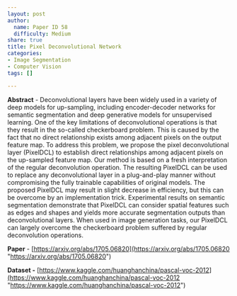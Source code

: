 ```yaml
---
layout: post
author:
  name: Paper ID 58
  difficulty: Medium
share: true
title: Pixel Deconvolutional Network
categories:
- Image Segmentation
- Computer Vision
tags: []

---
```

**Abstract** - Deconvolutional layers have been widely used in a variety of deep models for up-sampling, including encoder-decoder networks for semantic segmentation and deep generative models for unsupervised learning. One of the key limitations of deconvolutional operations is that they result in the so-called checkerboard problem. This is caused by the fact that no direct relationship exists among adjacent pixels on the output feature map. To address this problem, we propose the pixel deconvolutional layer (PixelDCL) to establish direct relationships among adjacent pixels on the up-sampled feature map. Our method is based on a fresh interpretation of the regular deconvolution operation. The resulting PixelDCL can be used to replace any deconvolutional layer in a plug-and-play manner without compromising the fully trainable capabilities of original models. The proposed PixelDCL may result in slight decrease in efficiency, but this can be overcome by an implementation trick. Experimental results on semantic segmentation demonstrate that PixelDCL can consider spatial features such as edges and shapes and yields more accurate segmentation outputs than deconvolutional layers. When used in image generation tasks, our PixelDCL can largely overcome the checkerboard problem suffered by regular deconvolution operations.

**Paper** - [https://arxiv.org/abs/1705.06820](https://arxiv.org/abs/1705.06820 "https://arxiv.org/abs/1705.06820")

**Dataset -** [https://www.kaggle.com/huanghanchina/pascal-voc-2012](https://www.kaggle.com/huanghanchina/pascal-voc-2012 "https://www.kaggle.com/huanghanchina/pascal-voc-2012")